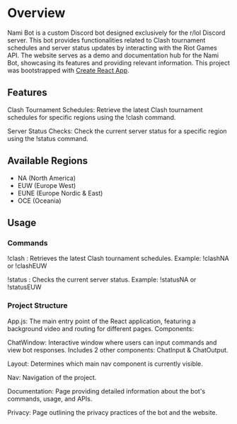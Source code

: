 # Overview

Nami Bot is a custom Discord bot designed exclusively for the r/lol Discord server. This bot provides functionalities related to Clash tournament schedules and server status updates by interacting with the Riot Games API. The website serves as a demo and documentation hub for the Nami Bot, showcasing its features and providing relevant information. This project was bootstrapped with [Create React App](https://github.com/facebook/create-react-app).

## Features

Clash Tournament Schedules: Retrieve the latest Clash tournament schedules for specific regions using the !clash <region> command.

Server Status Checks: Check the current server status for a specific region using the !status <region> command.

## Available Regions

- NA (North America)
- EUW (Europe West)
- EUNE (Europe Nordic & East)
- OCE (Oceania)

## Usage
### Commands

!clash <region>: Retrieves the latest Clash tournament schedules.
    Example: !clashNA or !clashEUW

!status <region>: Checks the current server status.
    Example: !statusNA or !statusEUW

### Project Structure

App.js: The main entry point of the React application, featuring a background video and routing for different pages.
Components:

  ChatWindow: Interactive window where users can input commands and view bot responses. Includes 2 other components: ChatInput & ChatOutput.

  Layout: Determines which main nav component is currently visible.

  Nav: Navigation of the project.

  Documentation: Page providing detailed information about the bot's commands, usage, and APIs.

  Privacy: Page outlining the privacy practices of the bot and the website.